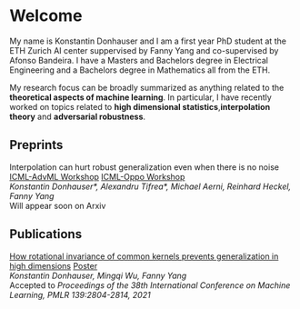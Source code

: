 # Welcome
My name is Konstantin Donhauser and I am a first year PhD student at the ETH Zurich AI center suppervised by Fanny Yang and co-supervised by Afonso Bandeira. 
I have a Masters and Bachelors degree in Electrical Engineering and a Bachelors degree in Mathematics all from the ETH.<br/>

My research focus can be broadly summarized as anything related to the **theoretical aspects of machine learning**. In particular, I have recently worked on topics related to **high dimensional statistics**,**interpolation theory** and **adversarial robustness**. 

## Preprints
Interpolation can hurt robust generalization even when there is no noise [ICML-AdvML Workshop](https://openreview.net/forum?id=ujQKWaxFkrL) [ICML-Oppo Workshop](https://donhauserk.github.io/OPPO_camera_ready.pdf)\
*Konstantin Donhauser\*, Alexandru Tifrea\*, Michael Aerni, Reinhard Heckel, Fanny Yang*\
Will appear soon on Arxiv


## Publications
[How rotational invariance of common kernels prevents generalization in high dimensions](http://proceedings.mlr.press/v139/donhauser21a.html) [Poster](https://donhauserk.github.io/Kernel_paper_21_poster.pdf) \
*Konstantin Donhauser, Mingqi Wu, Fanny Yang*\
Accepted to *Proceedings of the 38th International Conference on Machine Learning, PMLR 139:2804-2814, 2021*
